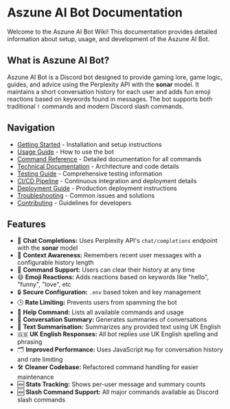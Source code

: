 # Aszune AI Bot Documentation

Welcome to the Aszune AI Bot Wiki! This documentation provides detailed information about setup, usage, and development of the Aszune AI Bot.

## What is Aszune AI Bot?

Aszune AI Bot is a Discord bot designed to provide gaming lore, game logic, guides, and advice using the Perplexity API with the **sonar** model. It maintains a short conversation history for each user and adds fun emoji reactions based on keywords found in messages. The bot supports both traditional `!` commands and modern Discord slash commands.

## Navigation

- [Getting Started](Getting-Started) - Installation and setup instructions
- [Usage Guide](Usage-Guide) - How to use the bot
- [Command Reference](Command-Reference) - Detailed documentation for all commands
- [Technical Documentation](Technical-Documentation) - Architecture and code details
- [Testing Guide](Testing-Guide) - Comprehensive testing information
- [CI/CD Pipeline](CI-CD-Pipeline) - Continuous integration and deployment details
- [Deployment Guide](Deployment-Guide) - Production deployment instructions
- [Troubleshooting](Troubleshooting) - Common issues and solutions
- [Contributing](Contributing) - Guidelines for developers

## Features

- 🤖 **Chat Completions:** Uses Perplexity API's `chat/completions` endpoint with the **sonar** model
- 🧠 **Context Awareness:** Remembers recent user messages with a configurable history length
- 🔁 **Command Support:** Users can clear their history at any time
- 😄 **Emoji Reactions:** Adds reactions based on keywords like "hello", "funny", "love", etc
- 🔒 **Secure Configuration:** `.env` based token and key management
- 🕒 **Rate Limiting:** Prevents users from spamming the bot
- 📝 **Help Command:** Lists all available commands and usage
- 🧾 **Conversation Summary:** Generates summaries of conversations
- 📝 **Text Summarisation:** Summarizes any provided text using UK English
- 🇬🇧 **UK English Responses:** All bot replies use UK English spelling and phrasing
- 🗂️ **Improved Performance:** Uses JavaScript `Map` for conversation history and rate limiting
- 🛠️ **Cleaner Codebase:** Refactored command handling for easier maintenance
- 🆕 **Stats Tracking:** Shows per-user message and summary counts
- 🆕 **Slash Command Support:** All major commands available as Discord slash commands
